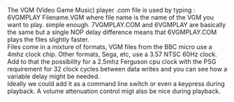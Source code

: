 The VGM (Video Game Music) player .com file is used by typing :
6VGMPLAY Filename.VGM 
where file name is the name of the VGM you want to play.  simple enough. 
7VGMPLAY.COM and 6VGMPLAY are basically the same but a single NOP delay difference means that 6VGMPLAY.COM plays the files slightly faster.  
Files come in a mixture of formats, VGM files from the BBC micro use a 4mhz clock chip.  Other formats, Sega, etc, use a 3.57 NTSC 60Hz clock.  
Add to that the possibility for a 2.5mhz Ferguson cpu clock with the PSG requirement for 32 clock cycles between data writes and you can see how a variable delay might be needed.  
Ideally we could add it as a command line switch or even a keypress during playback.  A volume attenuation control migt also be nice during playback.  
